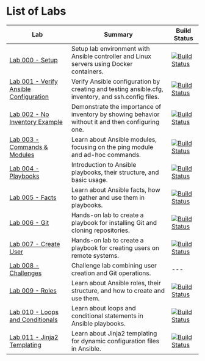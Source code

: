 # List of Labs

| Lab | Summary | Build Status |
|-----|---------|--------------|
| [Lab 000 - Setup](./000-setup/README.md) | Setup lab environment with Ansible controller and Linux servers using Docker containers. | [![Build Status](https://github.com/nirgeier/AnsibleLabs/actions/workflows/000-setup.yaml/badge.svg)](https://github.com/nirgeier/AnsibleLabs/actions/workflows/000-setup.yaml) |
| [Lab 001 - Verify Ansible Configuration](./001-verify-ansible/README.md) | Verify Ansible configuration by creating and testing ansible.cfg, inventory, and ssh.config files. | [![Build Status](https://github.com/nirgeier/AnsibleLabs/actions/workflows/001-verify-ansible.yaml/badge.svg)](https://github.com/nirgeier/AnsibleLabs/actions/workflows/001-verify-ansible.yaml) |
| [Lab 002 - No Inventory Example](./002-no-inventory/README.md) | Demonstrate the importance of inventory by showing behavior without it and then configuring one. | [![Build Status](https://github.com/nirgeier/AnsibleLabs/actions/workflows/002-no-inventory.yaml/badge.svg)](https://github.com/nirgeier/AnsibleLabs/actions/workflows/002-no-inventory.yaml) |
| [Lab 003 - Commands & Modules](./003-modules/README.md) | Learn about Ansible modules, focusing on the ping module and ad-hoc commands. | [![Build Status](https://github.com/nirgeier/AnsibleLabs/actions/workflows/003-modules.yaml/badge.svg)](https://github.com/nirgeier/AnsibleLabs/actions/workflows/003-modules.yaml) |
| [Lab 004 - Playbooks](./004-playbooks/README.md) | Introduction to Ansible playbooks, their structure, and basic usage. | [![Build Status](https://github.com/nirgeier/AnsibleLabs/actions/workflows/004-playbooks.yaml/badge.svg)](https://github.com/nirgeier/AnsibleLabs/actions/workflows/004-playbooks.yaml) |
| [Lab 005 - Facts](./005-facts/README.md) | Learn about Ansible facts, how to gather and use them in playbooks. | [![Build Status](https://github.com/nirgeier/AnsibleLabs/actions/workflows/005-facts.yaml/badge.svg)](https://github.com/nirgeier/AnsibleLabs/actions/workflows/005-facts.yaml) |
| [Lab 006 - Git](./006-git/README.md) | Hands-on lab to create a playbook for installing Git and cloning repositories. | [![Build Status](https://github.com/nirgeier/AnsibleLabs/actions/workflows/006-git.yaml/badge.svg)](https://github.com/nirgeier/AnsibleLabs/actions/workflows/006-git.yaml) |
| [Lab 007 - Create User](./007-create-user/README.md) | Hands-on lab to create a playbook for creating users on remote systems. | [![Build Status](https://github.com/nirgeier/AnsibleLabs/actions/workflows/007-create-user.yaml/badge.svg)](https://github.com/nirgeier/AnsibleLabs/actions/workflows/007-create-user.yaml) |
| [Lab 008 - Challenges](./008-challenges/README.md) | Challenge lab combining user creation and Git operations. | --- |
| [Lab 009 - Roles](./009-roles/README.md) | Learn about Ansible roles, their structure, and how to create and use them. | [![Build Status](https://github.com/nirgeier/AnsibleLabs/actions/workflows/009-roles.yaml/badge.svg)](https://github.com/nirgeier/AnsibleLabs/actions/workflows/009-roles.yaml) |
| [Lab 010 - Loops and Conditionals](./010-loops-and-conditionals/README.md) | Learn about loops and conditional statements in Ansible playbooks. | [![Build Status](https://github.com/nirgeier/AnsibleLabs/actions/workflows/010-loops-and-conditionals.yaml/badge.svg)](https://github.com/nirgeier/AnsibleLabs/actions/workflows/010-loops-and-conditionals.yaml) |
| [Lab 011 - Jinja2 Templating](./011-jinja-templating/README.md) | Learn about Jinja2 templating for dynamic configuration files in Ansible. | [![Build Status](https://github.com/nirgeier/AnsibleLabs/actions/workflows/011-jinja-templating.yaml/badge.svg?label=%20)](https://github.com/nirgeier/AnsibleLabs/actions/workflows/011-jinja-templating.yaml) |